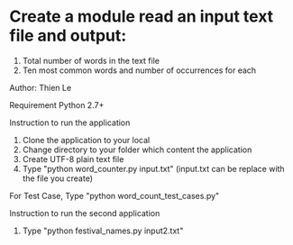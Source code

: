 # Create a module read an input text file and output:
 1) Total number of words in the text file
 2) Ten most common words and number of occurrences for each

Author: Thien Le

Requirement
    Python 2.7+

Instruction to run the application
 1) Clone the application to your local
 2) Change directory to your folder which content the application
 3) Create UTF-8 plain text file
 4) Type "python word_counter.py input.txt" (input.txt can be replace with the file you create)

For Test Case, Type "python word_count_test_cases.py" 

Instruction to run the second application
 1) Type "python festival_names.py input2.txt" 
